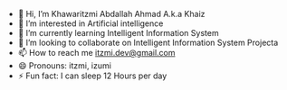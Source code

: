 - 👋 Hi, I’m Khawaritzmi Abdallah Ahmad A.k.a Khaiz
- 👀 I’m interested in Artificial intelligence
- 🌱 I’m currently learning Intelligent Information System
- 💞️ I’m looking to collaborate on Intelligent Information System Projecta
- 📫 How to reach me itzmi.dev@gmail.com
- 😄 Pronouns: itzmi, izumi
- ⚡ Fun fact: I can sleep 12 Hours per day


